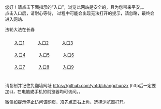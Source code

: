 您好！请点击下面指示的“入口”，浏览此网站是安全的，且为您带来平安。。 <br/>
点击入口后，请耐心等待， 过程中可能会出现无法打开的提示，请忽略，最终会进入网站. </br>

法轮大法在长春<br/>
<div style="padding:10px"><a style="margin:20px" target="_blank" href="https://da7bl5ogq0ott.cloudfront.net/2Qpsp?semfagiq" id="ccLink1" rel="nofollow">入口1</a> <a target="_blank" style="margin:20px" href="https://d3u841ss0c9ntm.cloudfront.net/2Qpsp?kxfqjbf" id="ccLink2" rel="nofollow">入口2</a> <a style="margin:20px" target="_blank" href="https://d5kxf0evs9uvf.cloudfront.net/2Qpsp?hisswbtl" id="ccLink3" rel="nofollow">入口3</a></div>

<div style="padding:10px" ><a style="margin:20px" target="_blank" href="https://da7bl5ogq0ott.cloudfront.net/2Qpsp?semfagiq" id="ccLink4" rel="nofollow">入口4</a> <a style="margin:20px" href="https://d3u841ss0c9ntm.cloudfront.net/2Qpsp?kxfqjbf" target="_blank" id="ccLink5" rel="nofollow">入口5</a> <a style="margin:20px" href="https://d5kxf0evs9uvf.cloudfront.net/2Qpsp?hisswbtl" target="_blank" id="ccLink6" rel="nofollow">入口6</a></div>

<div style="padding:10px"><a style="margin:20px" target="_blank" href="https://da7bl5ogq0ott.cloudfront.net/2Qpsp?semfagiq" id="ccLink7" rel="nofollow">入口7</a> <a style="margin:20px" href="https://d3u841ss0c9ntm.cloudfront.net/2Qpsp?kxfqjbf" target="_blank" id="ccLink8" rel="nofollow">入口8</a> <a style="margin:20px" target="_blank" href="https://d5kxf0evs9uvf.cloudfront.net/2Qpsp?hisswbtl" id="ccLink9" rel="nofollow">入口9</a></div>

<br/>



请复制并记住免翻墙网址 https://github.com/yntd/changchunzx (http后一定要加s)，在电脑或手机的浏览器均可访问。。<br/>

微信如提示停止访问该网页，须先点击右上角，选择浏览器打开。
